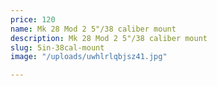 ```yaml
---
price: 120
name: Mk 28 Mod 2 5"/38 caliber mount
description: Mk 28 Mod 2 5"/38 caliber mount
slug: 5in-38cal-mount
image: "/uploads/uwhlrlqbjsz41.jpg"

---
```

